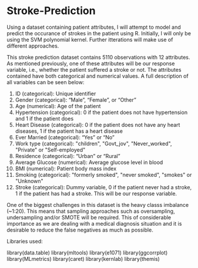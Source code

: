 # Stroke-Prediction

Using a dataset containing patient attributes, I will attempt to model and predict the occurance of strokes in the patient using R. Initially, I will only be using the SVM polynomial kernel. Further itterations will make use of different approaches.  

This stroke prediction dataset contains 5110 observations with 12 attributes. As mentioned previously, one of these attributes will be our response variable, i.e., whether the patient suffered a stroke or not. The attributes contained have both categorical and numerical values. A full description of all variables can be seen below:
1.	ID (categorical): Unique identifier
2.	Gender (categorical): “Male”, “Female”, or “Other”
3.	Age (numerical): Age of the patient
4.	Hypertension (categorical): 0 if the patient does not have hypertension and 1 if the patient does
5.	Heart Disease (categorical): 0 if the patient does not have any heart diseases, 1 if the patient has a heart disease
6.	Ever Married (categorical): “Yes” or “No” 
7.	Work type (categorical): "children", "Govt_jov", "Never_worked", "Private" or "Self-employed"
8.	Residence (categorical): “Urban” or “Rural”
9.	Average Glucose (numerical): Average glucose level in blood
10.	BMI (numerical): Patient body mass index
11.	Smoking (categorical): "formerly smoked", "never smoked", "smokes" or "Unknown"
12.	Stroke (categorical): Dummy variable, 0 if the patient never had a stroke, 1 if the patient has had a stroke. This will be our response variable.

One of the biggest challenges in this dataset is the heavy classs imbalance (~1:20). This means that sampling approaches such as oversampling, undersampling and/or SMOTE will be required. This of considerable importance as we are dealing with a medical diagnosis situation and it is desirable to reduce the false negatives as much as possible.

Libraries used:

library(data.table)
library(mltools)
library(e1071)
library(ggcorrplot)
library(MLmetrics)
library(caret)
library(kernlab)
library(themis)
